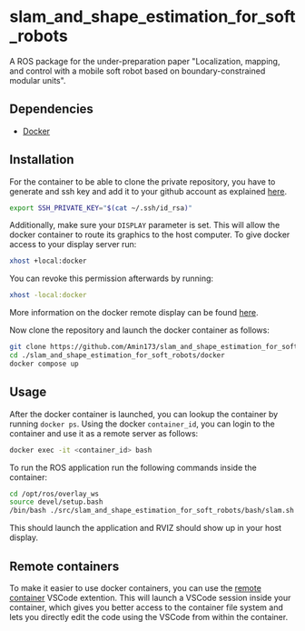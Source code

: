 # slam_and_shape_estimation_for_soft_robots

A ROS package for the under-preparation paper "Localization, mapping, and control with a mobile soft robot based on boundary-constrained modular units".

## Dependencies
- [Docker](https://www.docker.com)

## Installation

For the container to be able to clone the private repository, you have to generate and ssh key and add it to your github account as explained [here](https://docs.github.com/en/authentication/connecting-to-github-with-ssh/generating-a-new-ssh-key-and-adding-it-to-the-ssh-agent).

```sh
export SSH_PRIVATE_KEY="$(cat ~/.ssh/id_rsa)"
```

Additionally, make sure your `DISPLAY` parameter is set. This will allow the docker container to route its graphics to the host computer. To give docker access to your display server run:

```sh 
xhost +local:docker
```

You can revoke this permission afterwards by running:

```sh
xhost -local:docker
```

More information on the docker remote display can be found [here](http://wiki.ros.org/docker/Tutorials/GUI).

Now clone the repository and launch the docker container as follows:

```sh
git clone https://github.com/Amin173/slam_and_shape_estimation_for_soft_robots
cd ./slam_and_shape_estimation_for_soft_robots/docker
docker compose up
```

## Usage 

After the docker container is launched, you can lookup the container by running `docker ps`. Using the docker `container_id`, you can login to the container and use it as a remote server as follows:

```sh
docker exec -it <container_id> bash
```

To run the ROS application run the following commands inside the container:

```sh
cd /opt/ros/overlay_ws
source devel/setup.bash
/bin/bash ./src/slam_and_shape_estimation_for_soft_robots/bash/slam.sh
```

This should launch the application and RVIZ should show up in your host display.

## Remote containers

To make it easier to use docker containers, you can use the [remote container](https://code.visualstudio.com/docs/remote/containers) VSCode extention. This will launch a VSCode session inside your container, which gives you better access to the container file system and lets you directly edit the code using the VSCode from within the container.
